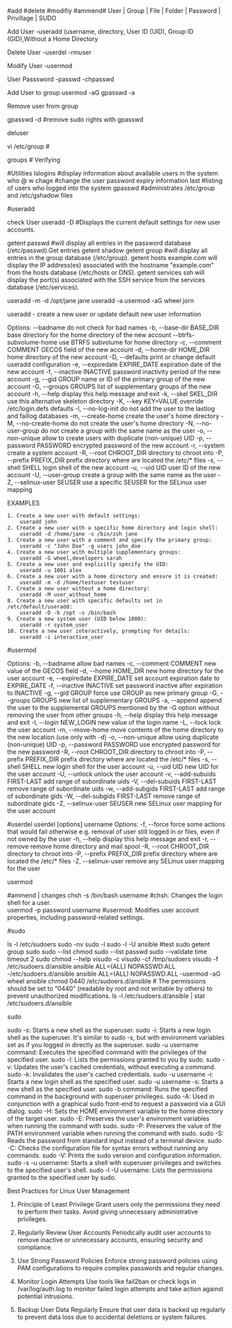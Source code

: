 #add #delete #modifiy #ammend#
User | Group | File | Folder | Password | Privillage | SUDO

Add User
-useradd (username, directory, User ID (UID), Group ID (GID),Without a Home Directory

Delete User
-userdel
-rmuser

Modify User
-usermod

User Passsword
-passwd
-chpasswd

Add User to group
usermod -aG <groupname> <username>
gpasswd -a <username> <groupname> 

Remove user from group

gpasswd -d <username> <groupname> #remove sudo rights with gpasswd

deluser <username> <groupname>

vi /etc/group      #

groups <username>      # Verifying 

#Utilities
lslogins      #display information about available users in the system
who @ w
chage      #change the user password expiry information
last      #listing of users who logged into the system
gpasswd      #administrates /etc/group and /etc/gshadow files

#useradd

check User
useradd -D #Displays the current default settings for new user accounts.

getent passwd #will display all entries in the password database (/etc/passwd).Get entries
getent shadow
getent group #will display all entries in the group database (/etc/group).
getent hosts example.com will display the IP address(es) associated with the hostname "example.com" from the hosts database (/etc/hosts or DNS).
getent services ssh will display the port(s) associated with the SSH service from the services database (/etc/services).

useradd -m -d /opt/jane jane
useradd -a
usermod -aG wheel jorn

useradd - create a new user or update default new user information

Options:
      --badname                 do not check for bad names
  -b, --base-dir BASE_DIR       base directory for the home directory of the
                                new account
      --btrfs-subvolume-home    use BTRFS subvolume for home directory
  -c, --comment COMMENT         GECOS field of the new account
  -d, --home-dir HOME_DIR       home directory of the new account
  -D, --defaults                print or change default useradd configuration
  -e, --expiredate EXPIRE_DATE  expiration date of the new account
  -f, --inactive INACTIVE       password inactivity period of the new account
  -g, --gid GROUP               name or ID of the primary group of the new
                                account
  -G, --groups GROUPS           list of supplementary groups of the new
                                account
  -h, --help                    display this help message and exit
  -k, --skel SKEL_DIR           use this alternative skeleton directory
  -K, --key KEY=VALUE           override /etc/login.defs defaults
  -l, --no-log-init             do not add the user to the lastlog and
                                faillog databases
  -m, --create-home             create the user's home directory
  -M, --no-create-home          do not create the user's home directory
  -N, --no-user-group           do not create a group with the same name as
                                the user
  -o, --non-unique              allow to create users with duplicate
                                (non-unique) UID
  -p, --password PASSWORD       encrypted password of the new account
  -r, --system                  create a system account
  -R, --root CHROOT_DIR         directory to chroot into
  -P, --prefix PREFIX_DIR       prefix directory where are located the /etc/* files
  -s, --shell SHELL             login shell of the new account
  -u, --uid UID                 user ID of the new account
  -U, --user-group              create a group with the same name as the user
  -Z, --selinux-user SEUSER     use a specific SEUSER for the SELinux user mapping


EXAMPLES
   
    1. Create a new user with default settings:
        useradd john
    2. Create a new user with a specific home directory and login shell:
        useradd -d /home/jane -s /bin/zsh jane
    3. Create a new user with a comment and specify the primary group:
        useradd -c "John Doe" -g users john_doe
    4. Create a new user with multiple supplementary groups:
        useradd -G wheel,developers sarah
    5. Create a new user and explicitly specify the UID:
        useradd -u 1001 alex
    6. Create a new user with a home directory and ensure it is created:
        useradd -m -d /home/testuser testuser
    7. Create a new user without a home directory:
        useradd -M user_without_home
    8. Create a new user with specific defaults set in /etc/default/useradd:
        useradd -D -b /opt -s /bin/bash
    9. Create a new system user (UID below 1000):
        useradd -r system_user
    10. Create a new user interactively, prompting for details:
        useradd -i interactive_user

#usermod

Options:
  -b, --badname                 allow bad names
  -c, --comment COMMENT         new value of the GECOS field
  -d, --home HOME_DIR           new home directory for the user account
  -e, --expiredate EXPIRE_DATE  set account expiration date to EXPIRE_DATE
  -f, --inactive INACTIVE       set password inactive after expiration
                                to INACTIVE
  -g, --gid GROUP               force use GROUP as new primary group
  -G, --groups GROUPS           new list of supplementary GROUPS
  -a, --append                  append the user to the supplemental GROUPS
                                mentioned by the -G option without removing
                                the user from other groups
  -h, --help                    display this help message and exit
  -l, --login NEW_LOGIN         new value of the login name
  -L, --lock                    lock the user account
  -m, --move-home               move contents of the home directory to the
                                new location (use only with -d)
  -o, --non-unique              allow using duplicate (non-unique) UID
  -p, --password PASSWORD       use encrypted password for the new password
  -R, --root CHROOT_DIR         directory to chroot into
  -P, --prefix PREFIX_DIR       prefix directory where are located the /etc/* files
  -s, --shell SHELL             new login shell for the user account
  -u, --uid UID                 new UID for the user account
  -U, --unlock                  unlock the user account
  -v, --add-subuids FIRST-LAST  add range of subordinate uids
  -V, --del-subuids FIRST-LAST  remove range of subordinate uids
  -w, --add-subgids FIRST-LAST  add range of subordinate gids
  -W, --del-subgids FIRST-LAST  remove range of subordinate gids
  -Z, --selinux-user SEUSER     new SELinux user mapping for the user account

#userdel
userdel [options] username
Options:
  -f, --force                   force some actions that would fail otherwise
                                e.g. removal of user still logged in
                                or files, even if not owned by the user
  -h, --help                    display this help message and exit
  -r, --remove                  remove home directory and mail spool
  -R, --root CHROOT_DIR         directory to chroot into
  -P, --prefix PREFIX_DIR       prefix directory where are located the /etc/* files
  -Z, --selinux-user            remove any SELinux user mapping for the user



usermod

#ammend | changes
chsh -s /bin/bash username    #chsh: Changes the login shell for a user.    
usermod -p password username    #usermod: Modifies user account properties, including password-related settings.






#sudo

ls -l /etc/sudoers
sudo -nv
sudo -l
sudo -l -U ansible    #test sudo
getent group sudo
sudo --list chmod
sudo --list passwd
sudo --validate
time timeout 2 sudo chmod --help
visudo -c
visudo -cf /tmp/sudoers
visudo -f /etc/sudoers.d/ansible
    ansible ALL=(ALL) NOPASSWD:ALL
-/etc/sudoers.d/ansible
    ansible ALL=(ALL) NOPASSWD:ALL
-usermod -aG wheel ansible
chmod 0440 /etc/sudoers.d/ansible    # The permissions should be set to “0440” (readable by root and not writable by others) to prevent unauthorized modifications.
ls -l /etc/sudoers.d/ansible    | stat /etc/sudoers.d/ansible 


sudo

sudo -s: Starts a new shell as the superuser.
sudo -i: Starts a new login shell as the superuser. It's similar to sudo -s, but with environment variables set as if you logged in directly as the superuser.
sudo -u username command: Executes the specified command with the privileges of the specified user.
sudo -l: Lists the permissions granted to you by sudo.
sudo -v: Updates the user's cached credentials, without executing a command.
sudo -k: Invalidates the user's cached credentials.
sudo -u username -i: Starts a new login shell as the specified user.
sudo -u username -s: Starts a new shell as the specified user.
sudo -b command: Runs the specified command in the background with superuser privileges.
sudo -A: Used in conjunction with a graphical sudo front-end to request a password via a GUI dialog.
sudo -H: Sets the HOME environment variable to the home directory of the target user.
sudo -E: Preserves the user's environment variables when running the command with sudo.
sudo -P: Preserves the value of the PATH environment variable when running the command with sudo.
sudo -S: Reads the password from standard input instead of a terminal device.
sudo -C: Checks the configuration file for syntax errors without running any commands.
sudo -V: Prints the sudo version and configuration information.
sudo -s -u username: Starts a shell with superuser privileges and switches to the specified user's shell.
sudo -l -U username: Lists the permissions granted to the specified user by sudo.

Best Practices for Linux User Management
1. Principle of Least Privilege
Grant users only the permissions they need to perform their tasks. Avoid giving unnecessary administrative privileges.

2. Regularly Review User Accounts
Periodically audit user accounts to remove inactive or unnecessary accounts, ensuring security and compliance.

3. Use Strong Password Policies
Enforce strong password policies using PAM configurations to require complex passwords and regular changes.

4. Monitor Login Attempts
Use tools like fail2ban or check logs in /var/log/auth.log to monitor failed login attempts and take action against potential intrusions.

5. Backup User Data Regularly
Ensure that user data is backed up regularly to prevent data loss due to accidental deletions or system failures.
